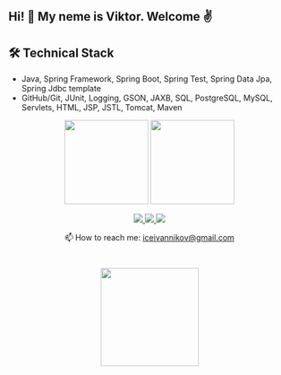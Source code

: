 ## Hi! 👋 My neme is Viktor. Welcome :v:

## 🛠 Technical Stack
*   Java, Spring Framework, Spring Boot, Spring Test, Spring Data Jpa, Spring Jdbc template
*   GitHub/Git, JUnit, Logging, GSON, JAXB, SQL, PostgreSQL, MySQL, Servlets, HTML, JSP, JSTL, Tomcat, Maven

<p align='center'>
   <a href="https://github-readme-stats.vercel.app/api?username=iceivannikov&show_icons=true&count_private=true">
       <img height=150 src="https://github-readme-stats.vercel.app/api?username=iceivannikov&show_icons=true&count_private=true"/></a>
   <a href="https://github.com/iceivannikov/github-readme-stats">
       <img height=150 src="https://github-readme-stats.vercel.app/api/top-langs/?username=iceivannikov&layout=compact"/></a>
</p>

<p align='center'>
   <a href="https://www.linkedin.com/in/viktorivannikov/">
       <img src="https://img.shields.io/badge/linkedin-%230077B5.svg?&style=for-the-badge&logo=linkedin&logoColor=white"/>
   </a>
   <a href="https://t.me/iceivannikov">
       <img src="https://img.shields.io/badge/Telegram-2CA5E0?style=for-the-badge&logo=telegram&logoColor=white"/>
   </a>
      <a href="https://api.whatsapp.com/send? phone=79671363797">
       <img src="https://img.shields.io/badge/WhatsApp-25D366?style=for-the-badge&logo=whatsapp&logoColor=white"/>
   </a>
</p>

<p align='center'>
   📫 How to reach me: <a href='mailto:iceivannikov@gmail.com'>iceivannikov@gmail.com</a>
</p>

   <div align="center" style="margin: 40px 0">
   <a href="https://github.com/iceivannikov/github-profile-views-counter">
       <img width="175px" src="https://komarev.com/ghpvc/?username=iceivannikov&color=DE002D">
   </a>
</div>
